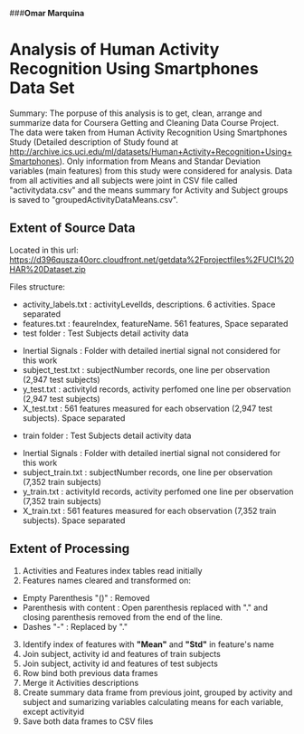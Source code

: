 ###**Omar Marquina**

# Analysis of Human Activity Recognition Using Smartphones Data Set

Summary: The porpuse of this analysis is to get, clean, arrange and summarize data for Coursera Getting and Cleaning Data Course Project. The data were taken from Human Activity Recognition Using Smartphones Study (Detailed description of Study found at http://archive.ics.uci.edu/ml/datasets/Human+Activity+Recognition+Using+Smartphones). Only information from Means and Standar Deviation variables (main features) from this study were considered for analysis. Data from all activities and all subjects were joint in CSV file called "activitydata.csv" and the means summary for Activity and Subject groups is saved to "groupedActivityDataMeans.csv".

## Extent of Source Data
Located in this url: https://d396qusza40orc.cloudfront.net/getdata%2Fprojectfiles%2FUCI%20HAR%20Dataset.zip

Files structure:
* activity_labels.txt : activityLevelIds, descriptions. 6 activities. Space separated
* features.txt : feaureIndex, featureName. 561 features, Space separated
* test folder : Test Subjects detail activity data
 + Inertial Signals : Folder with detailed inertial signal not considered for this work
 + subject_test.txt : subjectNumber records, one line per observation (2,947 test subjects)
 + y_test.txt : activityId records, activity perfomed one line per observation (2,947 test subjects)
 + X_test.txt : 561 features measured for each observation (2,947 test subjects). Space separated
* train folder : Test Subjects detail activity data
 + Inertial Signals : Folder with detailed inertial signal not considered for this work
 + subject_train.txt : subjectNumber records, one line per observation (7,352 train subjects)
 + y_train.txt : activityId records, activity perfomed one line per observation (7,352 train subjects)
 + X_train.txt : 561 features measured for each observation (7,352 train subjects). Space separated

## Extent of Processing         
1. Activities and Features index tables read initially
2. Features names cleared and transformed on:
 + Empty Parenthesis "()"   : Removed
 + Parenthesis with content : Open parenthesis replaced with "." and closing parenthesis removed from the end of the line. 
 + Dashes "-"               : Replaced by "."
3. Identify index of features with **"Mean"** and **"Std"** in feature's name
4. Join subject, activity id and features of train subjects
5. Join subject, activity id and features of test subjects
6. Row bind both previous data frames
7. Merge it Activities descriptions
8. Create summary data frame from previous joint, grouped by activity and subject and sumarizing variables calculating means for each variable, except activityid
9. Save both data frames to CSV files
 
 